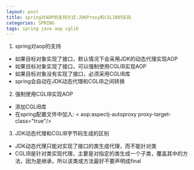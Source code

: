 ```yaml
---
layout: post
title: spring对AOP的支持方式:JDKProxy和CGLIB的区别
categories: SPRING
tags: spring java aop cglib
---
```

1. spring对aop的支持
* 如果目标对象实现了接口，默认情况下会采用JDK的动态代理实现AOP
* 如果目标对象实现了接口，可以强制使用CGLIB实现AOP
* 如果目标对象没有实现了接口，必须采用CGLIB库
* spring会自动在JDK动态代理和CGLIB之间转换

2. 强制使用CGLIB实现AOP
* 添加CGLIB库
* 在spring配置文件中加入: < aop:aspectj-autoproxy proxy-target-class="true"/>

3. JDK动态代理和CGLIB字节码生成的区别
* JDK动态代理只能对实现了接口的类生成代理，而不能针对类
* CGLIB是针对类实现代理，主要是对指定的类生成一个子类，覆盖其中的方法，因为是继承，所以该类或方法最好不要声明成final 